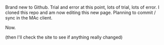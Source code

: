 Brand new to Github. Trial and error at this point, lots of trial, lots of error. I cloned this repo
and am now editing this new page. Planning to commit / sync in the MAc client.

Now.

(then I'll check the site to see if anything really changed)